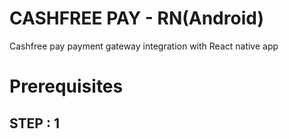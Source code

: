 # CASHFREE PAY - RN(Android)

Cashfree pay payment gateway integration with React native app

# Prerequisites

## STEP : 1
